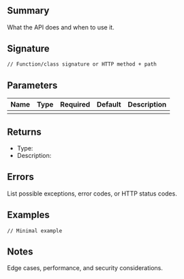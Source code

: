 # <API Name>

## Summary
What the API does and when to use it.

## Signature
```<lang>
// Function/class signature or HTTP method + path
```

## Parameters
| Name | Type | Required | Default | Description |
|------|------|----------|---------|-------------|
|      |      |          |         |             |

## Returns
- Type: <Type>
- Description: <What is returned>

## Errors
List possible exceptions, error codes, or HTTP status codes.

## Examples
```<lang>
// Minimal example
```

## Notes
Edge cases, performance, and security considerations.